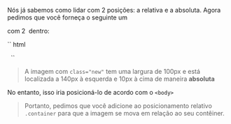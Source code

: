 Nós já sabemos como lidar com 2 posições: a relativa e a absoluta.
Agora pedimos que você forneça o seguinte um <div> com 2 <img> dentro:

`` html
<div class = "container">
    <img class = "gift">
    <img class = "new">
</ div>
`` 

> A imagem com `class="new"` tem uma largura de 100px e está localizada a 140px à esquerda e 10px à cima de maneira **absoluta**

No entanto, isso iria posicioná-lo de acordo com o `<body>`

> Portanto, pedimos que você adicione ao posicionamento relativo `.container` para que a imagem se mova em relação ao seu contêiner.